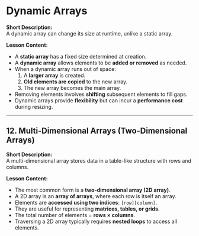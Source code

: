 # Dynamic Arrays

**Short Description:**  
A dynamic array can change its size at runtime, unlike a static array.

**Lesson Content:**

- A **static array** has a fixed size determined at creation.
- A **dynamic array** allows elements to be **added or removed** as needed.
- When a dynamic array runs out of space:
  1. A **larger array** is created.
  2. **Old elements are copied** to the new array.
  3. The new array becomes the main array.
- Removing elements involves **shifting** subsequent elements to fill gaps.
- Dynamic arrays provide **flexibility** but can incur a **performance cost** during resizing.

---

## 12. Multi-Dimensional Arrays (Two-Dimensional Arrays)

**Short Description:**  
A multi-dimensional array stores data in a table-like structure with rows and columns.

**Lesson Content:**

- The most common form is a **two-dimensional array (2D array)**.
- A 2D array is an **array of arrays**, where each row is itself an array.
- Elements are **accessed using two indices**: `[row][column]`.
- They are useful for representing **matrices, tables, or grids**.
- The total number of elements = **rows × columns**.
- Traversing a 2D array typically requires **nested loops** to access all elements.
